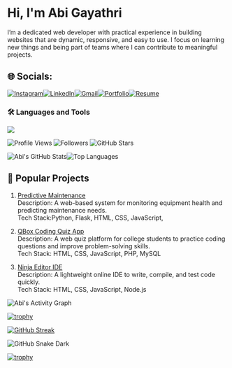 # Hi, I'm Abi Gayathri 
I’m a dedicated web developer with practical experience in building websites that are dynamic, responsive, and easy to use.
I focus on learning new things and being part of teams where I can contribute to meaningful projects.


## 🌐 Socials:

[![Instagram](https://img.shields.io/badge/Instagram-%23E4405F?style=for-the-badge&logo=instagram&logoColor=white)](https://www.instagram.com/ab_biie._/)[![LinkedIn](https://img.shields.io/badge/LinkedIn-%230077B5?style=for-the-badge&logo=linkedin&logoColor=white)](https://www.linkedin.com/in/abi-gayathri-pavalathrowvathan-a555472a3/)[![Gmail](https://img.shields.io/badge/Gmail-FF4081?style=for-the-badge&logo=gmail&logoColor=white)](mailto:abigayathri23@gmail.com)[![Portfolio](https://img.shields.io/badge/Portfolio-FFC0CB?style=for-the-badge&logo=google-chrome&logoColor=white)](https://your-portfolio-link.com)[![Resume](https://img.shields.io/badge/Resume-FF69B4?style=for-the-badge&logo=adobe-acrobat-reader&logoColor=white)](https://your-resume-link.com)



### 🛠️ Languages and Tools
<p align="left">
  <img src="https://skillicons.dev/icons?i=html,css,js,react,php,mysql,python,java,git,github,vscode" />
</p>


![Profile Views](https://komarev.com/ghpvc/?username=abigayathri23&color=ff69b4&style=flat-square) ![Followers](https://img.shields.io/github/followers/abigayathri23?color=ff69b4&label=Followers&style=flat-square) ![GitHub Stars](https://img.shields.io/github/stars/abigayathri23?color=ff69b4&label=Stars&style=flat-square)




![Abi's GitHub Stats](https://github-readme-stats.vercel.app/api?username=abigayathri23&show_icons=true&count_private=true&include_all_commits=true&theme=radical)![Top Languages](https://github-readme-stats.vercel.app/api/top-langs/?username=abigayathri23&layout=compact&hide=html,css&theme=radical)

## 🚀 Popular Projects

1. [Predictive Maintenance](https://github.com/abigayathri23/Predictive-Maintanace)  
Description: A web-based system for monitoring equipment health and predicting maintenance needs.  
Tech Stack:Python, Flask, HTML, CSS, JavaScript,

2. [QBox Coding Quiz App](https://github.com/abigayathri23/QBox)  
Description: A web quiz platform for college students to practice coding questions and improve problem-solving skills.  
Tech Stack: HTML, CSS, JavaScript, PHP, MySQL  

 3. [Ninja Editor IDE](https://github.com/Srihari-Prasath/Ninja-Editor-IDE)  
Description: A lightweight online IDE to write, compile, and test code quickly.  
Tech Stack: HTML, CSS, JavaScript, Node.js  




![Abi's Activity Graph](https://github-readme-activity-graph.vercel.app/graph?username=abigayathri23&theme=tokyo-night)

<!-- Trophy (from github-profile-trophy) -->
[![trophy](https://github-profile-trophy.vercel.app/?username=abigayathri23&theme=onedark&margin-w=10&margin-h=10&no-bg=true&no-frame=true)](https://github.com/ryo-ma/github-profile-trophy)

<!-- Streak stats (from github-readme-streak-stats) -->
[![GitHub Streak](https://github-readme-streak-stats.herokuapp.com?user=YOUR_GITHUB_USERNAME&theme=dark)](https://git.io/streak-stats)


![GitHub Snake Dark](https://raw.githubusercontent.com/abigayathri23/abigayathri23/output/github-contribution-grid-snake-dark.svg#gh-dark-mode-only)

[![trophy](https://github-profile-trophy.vercel.app/?username=abigayathri23&theme=dracula&margin-w=10&margin-h=10&no-bg=true&no-frame=true)](https://github.com/ryo-ma/github-profile-trophy)



